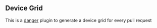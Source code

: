 ## Device Grid

This is a [danger](https://github.com/danger/danger) plugin to generate a device grid for every pull request
